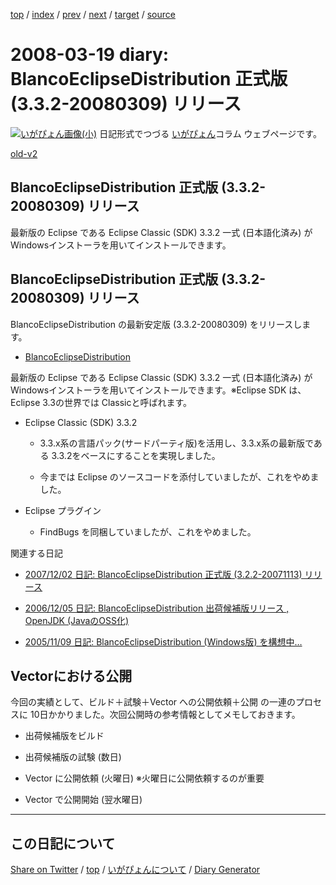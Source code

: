 [top](https://igapyon.github.io/diary/) 
 / [index](https://igapyon.github.io/diary/2008/index.html) 
 / [prev](https://igapyon.github.io/diary/2008/ig080318.html) 
 / [next](https://igapyon.github.io/diary/2008/ig080327.html) 
 / [target](https://igapyon.github.io/diary/2008/ig080319.html) 
 / [source](https://github.com/igapyon/diary/blob/gh-pages/2008/ig080319.html.src.md) 

2008-03-19 diary: BlancoEclipseDistribution 正式版 (3.3.2-20080309) リリース
=====================================================================================================
[![いがぴょん画像(小)](https://igapyon.github.io/diary/images/iga200306s.jpg "いがぴょん")](https://igapyon.github.io/diary/memo/memoigapyon.html) 日記形式でつづる [いがぴょん](https://igapyon.github.io/diary/memo/memoigapyon.html)コラム ウェブページです。

[old-v2](ig080319-orig.html)

## BlancoEclipseDistribution 正式版 (3.3.2-20080309) リリース

最新版の Eclipse である Eclipse Classic (SDK) 3.3.2 一式 (日本語化済み) が Windowsインストーラを用いてインストールできます。


## BlancoEclipseDistribution 正式版 (3.3.2-20080309) リリース

BlancoEclipseDistribution の最新安定版 (3.3.2-20080309) をリリースします。

* [BlancoEclipseDistribution](http://www.igapyon.jp/blanco/blancoeclipsedistribution.html)

最新版の Eclipse である Eclipse Classic (SDK) 3.3.2 一式 (日本語化済み) が Windowsインストーラを用いてインストールできます。※Eclipse SDK は、Eclipse 3.3の世界では Classicと呼ばれます。

* Eclipse Classic (SDK) 3.3.2
  
  * 3.3.x系の言語パック(サードパーティ版)を活用し、3.3.x系の最新版である 3.3.2をベースにすることを実現しました。
    
  * 今までは Eclipse のソースコードを添付していましたが、これをやめました。
  

  
* Eclipse プラグイン
  
  * FindBugs を同梱していましたが、これをやめました。
  

関連する日記

* [2007/12/02 日記: BlancoEclipseDistribution 正式版 (3.2.2-20071113) リリース](../2007/ig071202.html)
  
* [2006/12/05 日記: BlancoEclipseDistribution 出荷候補版リリース , OpenJDK (JavaのOSS化)](../2006/ig061205.html)
  
* [2005/11/09 日記: BlancoEclipseDistribution (Windows版) を構想中…](../2005/ig051109.html)

## Vectorにおける公開

今回の実績として、ビルド＋試験＋Vector への公開依頼＋公開 の一連のプロセスに 10日かかりました。次回公開時の参考情報としてメモしておきます。

* 出荷候補版をビルド
  
* 出荷候補版の試験 (数日)
  
* Vector に公開依頼 (火曜日)
  ※火曜日に公開依頼するのが重要
  
* Vector で公開開始 (翌水曜日)

----------------------------------------------------------------------------------------------------

## この日記について

[Share on Twitter](https://twitter.com/intent/tweet?hashtags=igapyon%2Cdiary%2C%E3%81%84%E3%81%8C%E3%81%B4%E3%82%87%E3%82%93&text=BlancoEclipseDistribution+%E6%AD%A3%E5%BC%8F%E7%89%88+%283.3.2-20080309%29+%E3%83%AA%E3%83%AA%E3%83%BC%E3%82%B9&url=https%3A%2F%2Figapyon.github.io%2Fdiary%2F2008%2Fig080319.html) / [top](../index.html) / [いがぴょんについて](https://igapyon.github.io/diary/memo/memoigapyon.html) / [Diary Generator](https://github.com/igapyon/igapyonv3)
